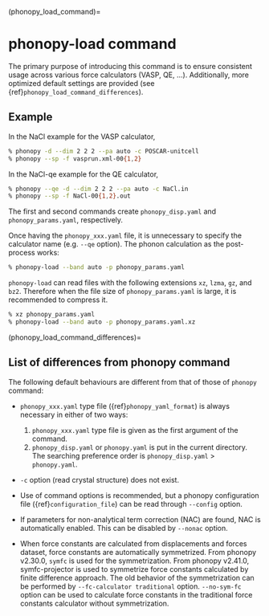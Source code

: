 (phonopy_load_command)=

# phonopy-load command

The primary purpose of introducing this command is to ensure consistent usage
across various force calculators (VASP, QE, ...). Additionally, more optimized
default settings are provided (see {ref}`phonopy_load_command_differences`).

## Example

In the NaCl example for the VASP calculator,

```bash
% phonopy -d --dim 2 2 2 --pa auto -c POSCAR-unitcell
% phonopy --sp -f vasprun.xml-00{1,2}
```

In the NaCl-qe example for the QE calculator,

```bash
% phonopy --qe -d --dim 2 2 2 --pa auto -c NaCl.in
% phonopy --sp -f NaCl-00{1,2}.out
```

The first and second commands create `phonopy_disp.yaml` and
`phonopy_params.yaml`, respectively.

Once having the `phonopy_xxx.yaml` file, it is unnecessary to specify the
calculator name (e.g. `--qe` option). The phonon calculation as the post-process
works:

```bash
% phonopy-load --band auto -p phonopy_params.yaml
```

`phonopy-load` can read files with the following extensions `xz`, `lzma`, `gz`,
and `bz2`. Therefore when the file size of `phonopy_params.yaml` is large, it is
recommended to compress it.

```bash
% xz phonopy_params.yaml
% phonopy-load --band auto -p phonopy_params.yaml.xz
```

(phonopy_load_command_differences)=
## List of differences from phonopy command

The following default behaviours are different from that of those of `phonopy`
command:

- `phonopy_xxx.yaml` type file ({ref}`phonopy_yaml_format`) is always necessary
   in either of two ways:

  1. `phonopy_xxx.yaml` type file is given as the first argument of the command.
  2. `phonopy_disp.yaml` or `phonopy.yaml` is put in the current directory. The
     searching preference order is `phonopy_disp.yaml` > `phonopy.yaml`.

- `-c` option (read crystal structure) does not exist.

- Use of command options is recommended, but a phonopy configuration file
  ({ref}`configuration_file`) can be read through `--config` option.

- If parameters for non-analytical term correction (NAC) are found, NAC is
  automatically enabled. This can be disabled by `--nonac` option.

- When force constants are calculated from displacements and forces dataset,
  force constants are automatically symmetrized. From phonopy v2.30.0, `symfc`
  is used for the symmetrization. From phonopy v2.41.0, symfc-projector is used
  to symmetrize force constants calculated by finite difference approach. The
  old behavior of the symmetrization can be performed by `--fc-calculator
  traditional` option. `--no-sym-fc` option can be used to calculate force
  constants in the traditional force constants calculator without
  symmetrization.
